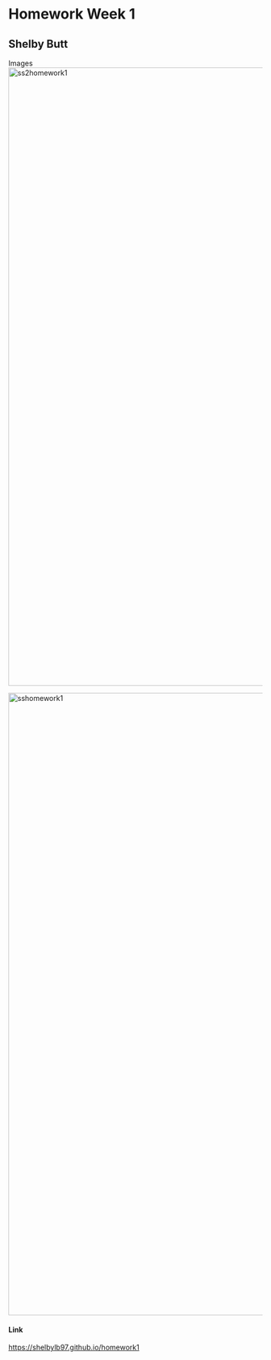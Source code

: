 # Homework Week 1 
## Shelby Butt

Images 
<img width="1225" alt="ss2homework1" src="https://user-images.githubusercontent.com/82404980/120580882-e1f1f100-c3f7-11eb-8541-00b8f3c99e32.png">


<img width="1233" alt="sshomework1" src="https://user-images.githubusercontent.com/82404980/120581257-7e1bf800-c3f8-11eb-88cc-b3d9c7058388.png">

#### Link 
https://shelbylb97.github.io/homework1

